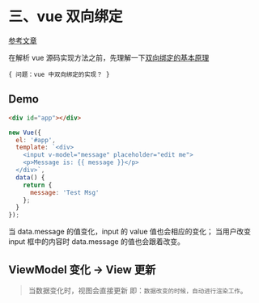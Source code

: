# 三、vue 双向绑定

[参考文章](https://segmentfault.com/a/1190000011850156)

在解析 vue 源码实现方法之前，先理解一下[双向绑定的基本原理](./3.双向绑定的基本原理.md)

`{ 问题：vue 中双向绑定的实现？ }`

## Demo

```html
<div id="app"></div>
```

```js
new Vue({
  el: '#app',
  template: `<div>
    <input v-model="message" placeholder="edit me">
    <p>Message is: {{ message }}</p>
  </div>`,
  data() {
    return {
      message: 'Test Msg'
    };
  }
});
```

当 data.message 的值变化，input 的 value 值也会相应的变化；
当用户改变 input 框中的内容时 data.message 的值也会跟着改变。

## ViewModel 变化 -> View 更新

> 当数据变化时，视图会直接更新
> 即：`数据改变的时候，自动进行渲染工作`。
